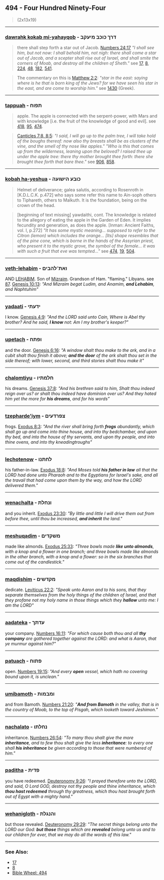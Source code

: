 ## 494 - Four Hundred Ninety-Four
> (2x13x19)

---

### [dawrahk kokab mi-yahayqob](/keys/DRK.KVKB.MIOQB) - דרך כוכב מיעקב
> there shall step forth a star out of Jacob. [Numbers 24:17](http://biblehub.com//.htm) *"I shall see him, but not now: I shall behold him, not nigh: there shall come a star out of Jacob, and a scepter shall rise out of Israel, and shall smite the corners of Moab, and destroy all the children of Sheth."* see [17](17), [8](8), [224](224), [48](48), [182](182), [541](541).

> The commentary on this is [Matthew 2:2](http://biblehub.com//.htm): *"star in the east: saying where is he that is born king of the Jews? for we have seen his star in the east, and are come to worship him."* see [1430](1430) (Greek).

---

### [tappuah](/keys/ThPVCh) - תפוח
> apple. The apple is connected with the serpent-power, with Mars and with knowledge [i.e. the fruit of the knowledge of good and evil]. see [418](418), [95](95), [474](474).

> [Canticles 7:8, 8:5](https://www.biblegateway.com/passage/?search=songs+7%3A8%2C+8%3A5&version=KJV): *"I said, I will go up to the palm tree, I will take hold of the boughs thereof: now also thy breasts shall be as clusters of the vine, and the smell of thy nose like apples." "Who is this that comes up from the wilderness, leaning upon the beloved? I raised thee up under the apple tree: there thy mother brought thee forth: there she brought thee forth that bare thee."* see [906](906), [858](858).

---

### [kobah ha-yeshua](/keys/KVBO.HIShVOH) - כובע הישועה
> Helmet of deliverance; galea salutis, according to Rosenroth in [K.D.L.C.K. p.472] who says some refer this name to Ain-soph others to Tiphareth, others to Malkuth. It is the foundation, being on the crown of the head.

> [beginning of text missing] yawdaithi, cont. The knowledge is related to the allegory of eating the apple in the Garden of Eden. It implies fecundity and generation, as does the apple. [Inman: Ancient Faiths, vol. I, p.272] *"It has some mystic meaning... supposed to refer to the Citron (lemon) which includes the orange... [Its] shape resembles that of the pine cone, which is borne in the hands of the Assyrian priest, who present it to the mystic grove, the symbol of the female... it was with such a fruit that eve was tempted..."* see [474](474), [19](19), [504](504).

---

### [veth-lehabim](/keys/VATh-LHBIM) - ואת־להבים
AND [LEHABIM](/keys/LHBIM). Son of [Mizraim](/keys/MTzRIM). Grandson of Ham. "flaming." Libyans. see [87](87). [Genesis 10:13](https://biblehub.com/genesis/10-13.htm): *"And Mizraim begat Ludim, and Anamim, **and Lehabim**, and Naphtuhim"*

---

### [yadaati](/keys/IDOThI) - ידעתי
I know. [Genesis 4:9](https://biblehub.com/genesis/4-9.htm): *"And the LORD said unto Cain, Where is Abel thy brother? And he said, **I know** not: Am I my brother's keeper?"*

---

### [upetach](/keys/VPThCh) - ופתח
and the door. [Genesis 6:16](https://biblehub.com/genesis/6-16.htm): *"A window shalt thou make to the ark, and in a cubit shalt thou finish it above; **and the door** of the ark shalt thou set in the side thereof; with lower, second, and third stories shalt thou make it"*

---

### [chalomtiyu](/keys/ChLMThIV) - חלמתיו
his dreams. [Genesis 37:8](https://biblehub.com/genesis/37-8.htm): *"And his brethren said to him, Shalt thou indeed reign over us? or shalt thou indeed have dominion over us? And they hated him yet the more for **his dreams**, and for his words"*

---

### [tzepharde'iym](/keys/TzPRDOIM) - צפרדעים
frogs. [Exodus 8:3](https://biblehub.com/exodus/8-3.htm): *"And the river shall bring forth **frogs** abundantly, which shall go up and come into thine house, and into thy bedchamber, and upon thy bed, and into the house of thy servants, and upon thy people, and into thine ovens, and into thy kneadingtroughs"*

---

### [lechotenow](/keys/LChThNV) - לחתנו
his father-in-law. [Exodus 18:8](https://biblehub.com/exodus/18-8.htm): *"And Moses told **his father in law** all that the LORD had done unto Pharaoh and to the Egyptians for Israel's sake, and all the travail that had come upon them by the way, and how the LORD delivered them."*

---

### [wenachalta](/keys/VNChLTh) - ונחלת
and you inherit. [Exodus 23:30](https://biblehub.com/exodus/23-30.htm): *"By little and little I will drive them out from before thee, until thou be increased, **and inherit** the land."*

---

### [meshuqadim](/keys/MShQDIM) - משקדים
made like almonds. [Exodus 25:33](https://biblehub.com/exodus/25-33.htm): *"Three bowls made **like unto almonds**, with a knop and a flower in one branch; and three bowls made like almonds in the other branch, with a knop and a flower: so in the six branches that come out of the candlestick."*

---

### [maqdishim](/keys/MQDShIM) - מקדשים
dedicate. [Leviticus 22:2](https://biblehub.com/leviticus/22-2.htm): *"Speak unto Aaron and to his sons, that they separate themselves from the holy things of the children of Israel, and that they profane not my holy name in those things which they **hallow** unto me: I am the LORD"*

---

### [aadateka](/keys/ODThK) - עדתך
your company. [Numbers 16:11](https://biblehub.com/numbers/16-11.htm): *"For which cause both thou and all **thy company** are gathered together against the LORD: and what is Aaron, that ye murmur against him?"*

---

### [patuach](/keys/PThVCh) - פתוח
open. [Numbers 19:15](https://biblehub.com/numbers/19-15.htm): *"And every **open** vessel, which hath no covering bound upon it, is unclean."*

---

### [umibamoth](/keys/VMBMVTh) - ומבמות
and from Bamoth. [Numbers 21:20](https://biblehub.com/numbers/21-20.htm): *"**And from Bamoth** in the valley, that is in the country of Moab, to the top of Pisgah, which looketh toward Jeshimon."*

---

### [nachalato](/keys/NChLThV) - נחלתו
inheritance. [Numbers 26:54](https://biblehub.com/numbers/26-54.htm): *"To many thou shalt give the more **inheritance**, and to few thou shalt give the less **inheritance**: to every one shall **his inheritance** be given according to those that were numbered of him."*

---

### [paditha](/keys/PDITh) - פדית
you have redeemed. [Deuteronomy 9:26](https://biblehub.com/deuteronomy/9-26.htm): *"I prayed therefore unto the LORD, and said, O Lord GOD, destroy not thy people and thine inheritance, which **thou hast redeemed** through thy greatness, which thou hast brought forth out of Egypt with a mighty hand."*

---

### [wehanigloth](/keys/VHNGLTh) - והנגלת
but those revealed. [Deuteronomy 29:29](https://biblehub.com/deuteronomy/29-29.htm): *"The secret things belong unto the LORD our God: **but those** things which are **revealed** belong unto us and to our children for ever, that we may do all the words of this law."*

---

### See Also:

- [17](17)
- [8](8)
- [Bible Wheel: 494](https://www.biblewheel.com//GR/GR_Database.php?SearchBy_Gematria=494)

